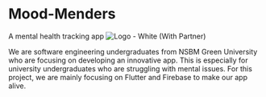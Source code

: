 # Mood-Menders
A mental health tracking app
![Logo - White (With Partner)](https://github.com/Risini-33/Mood-Menders/blob/main/logo/dark-bg-logo.png)

We are software engineering undergraduates from NSBM Green University who are focusing on developing an innovative app. This is especially for university undergraduates who are struggling with mental issues. For this project, we are mainly focusing on Flutter and Firebase to make our app alive.
